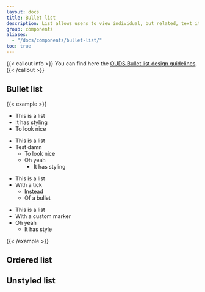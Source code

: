 ```yaml
---
layout: docs
title: Bullet list
description: List allows users to view individual, but related, text items grouped together.
group: components
aliases:
  - "/docs/components/bullet-list/"
toc: true
---
```


{{< callout info >}}
You can find here the [OUDS Bullet list design guidelines](https://unified-design-system.orange.com/472794e18/p/48a788-button).
{{< /callout >}}

## Bullet list



{{< example >}}
<ul>
    <li>This is a list</li>
    <li>It has styling</li>
    <li>To look nice</li>
</ul>


<ul>
    <li>This is a list</li>
    <li>Test damn
      <ul>
        <li>To look nice</li>
        <li>Oh yeah
          <ul>
            <li>It has styling</li>
          </ul>
        </li>
      </ul>
    </li>
</ul>

<ul class="list-tick">
    <li>This is a list</li>
    <li>With a tick
      <ul>
        <li>Instead</li>
        <li>Of a bullet</li>
      </ul>
    </li>
</ul>

<ul style="--bs-custom-bullet-list-marker:url(&#34;data:image/svg+xml,%3Csvg xmlns='http://www.w3.org/2000/svg' width='20' height='20' viewBox='0 0 20 20'%3E%3Cpath fill-rule='evenodd' clip-rule='evenodd' d='M15.4736 9.51371L9.99987 15.5765L4.52643 9.51371L4.52363 9.51066C3.46358 8.33406 3.55828 6.52092 4.73488 5.46086C5.86857 4.4399 7.60326 4.48484 8.6821 5.56369C8.6849 5.56674 8.68769 5.56953 8.69048 5.57232L9.52761 6.36807L9.99987 6.82256L10.4721 6.36832L11.3095 5.57232C11.3121 5.56953 11.3151 5.56674 11.3179 5.56369C11.8547 5.02414 12.5846 4.72199 13.3456 4.72402C14.9292 4.72402 16.2132 6.00752 16.2135 7.59138C16.2135 8.30029 15.9509 8.98406 15.4764 9.51066L15.4736 9.51371ZM16.7254 4.21217C14.8698 2.35688 11.8692 2.34622 9.99992 4.17891C8.13091 2.34622 5.13025 2.35688 3.27471 4.21217C1.43897 6.04817 1.40876 9.00617 3.18508 10.8787L9.99992 18.3926L16.815 10.8787C18.5911 9.00617 18.5611 6.04817 16.7254 4.21217Z'/%3E%3C/svg%3E&#34;">
    <li>This is a list</li>
    <li>With a custom marker</li>
    <li>Oh yeah
      <ul>
        <li>It has style</li>
      </ul>
    </li>
</ul>


{{< /example >}}

## Ordered list

## Unstyled list